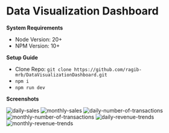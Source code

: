 # Data Visualization Dashboard

**System Requirements**

 - Node Version: 20+ 
 - NPM Version: 10+

**Setup Guide**
 - Clone Repo: `git clone https://github.com/ragib-mrb/DataVisualizationDashboard.git`
 - `npm i`
 - `npm run dev`

**Screenshots**

![daily-sales](https://github.com/user-attachments/assets/9b28a8f1-b6d8-4ebf-99b8-c19eed2741f0)
![monthly-sales](https://github.com/user-attachments/assets/74c511b0-3b13-4dcb-b380-ac6aa3f5c52f)
![daily-number-of-transactions](https://github.com/user-attachments/assets/d58ba3b7-e424-4877-9737-6945eeabd154)
![monthly-number-of-transactions](https://github.com/user-attachments/assets/eb46a93d-585b-4be3-a27b-95dedff5e9a1)
![daily-revenue-trends](https://github.com/user-attachments/assets/6b1beba5-e867-41ac-85dc-69490ca200e5)
![monthly-revenue-trends](https://github.com/user-attachments/assets/16815fa8-3922-47e7-acf7-ce3c31e7139a)

